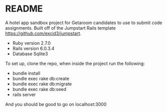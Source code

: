 # README

A hotel app sandbox project for Getaroom candidates to use to submit code assignments. Built off of the Jumpstart Rails template https://github.com/excid3/jumpstart.

* Ruby version 2.7.0
* Rails version 6.0.3.4
* Database Sqlite3

To set up, clone the repo, when inside the project run the following:

* bundle install
* bundle exec rake db:create
* bundle exec rake db:migrate
* bundle exec rake db:seed
* rails server

And you should be good to go on localhost:3000
